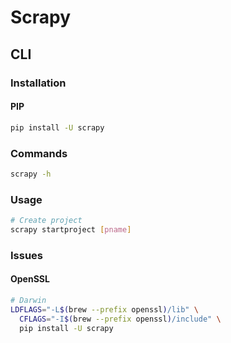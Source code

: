 # Scrapy

<!--
https://app.pluralsight.com/library/courses/scrapy-extracting-structured-data/table-of-contents
https://app.pluralsight.com/guides/web-scraping-with-scrapy
https://app.pluralsight.com/guides/implementing-web-scraping-with-scrapy
https://app.pluralsight.com/guides/crawling-web-python-scrapy
-->

## CLI

### Installation

#### PIP

```sh
pip install -U scrapy
```

### Commands

```sh
scrapy -h
```

### Usage

```sh
# Create project
scrapy startproject [pname]
```

### Issues

#### OpenSSL

```sh
# Darwin
LDFLAGS="-L$(brew --prefix openssl)/lib" \
  CFLAGS="-I$(brew --prefix openssl)/include" \
  pip install -U scrapy
```
